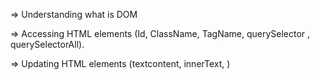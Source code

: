 => Understanding what is DOM

=> Accessing HTML elements (Id, ClassName, TagName, querySelector , querySelectorAll).

=> Updating HTML elements (textcontent, innerText, )

